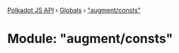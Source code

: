 [Polkadot JS API](../README.md) › [Globals](../globals.md) › ["augment/consts"](_augment_consts_.md)

# Module: "augment/consts"


